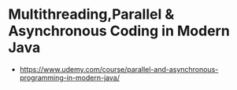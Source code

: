 # Multithreading,Parallel & Asynchronous Coding in Modern Java
- https://www.udemy.com/course/parallel-and-asynchronous-programming-in-modern-java/
